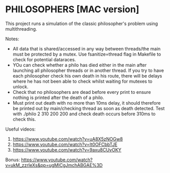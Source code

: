 # PHILOSOPHERS [MAC version]
This project runs a simulation of the classic philosopher's problem using multithreading.

Notes:
- All data that is shared/accessed in any way between threads/the main must be protected by a mutex. 
Use fsanitize=thread flag in Makefile to check for potential dataraces.
- YOu can check whether a philo has died either in the main after launching all philosopher threads or in another thread. 
If you try to have each philosopher check his own death in his route, there will be delays where he has not been able to check whilst waiting for mutexes to unlock.
- Check that no philosophers are dead before every print to ensure nothing is printed after the death of a philo.
- Must print out death with no more than 10ms delay, it should therefore be printed out by main/checking thread as soon as death detected. Test with ./philo 2 310 200 200 and check death occurs before 310ms to check this.

Useful videos:
1) https://www.youtube.com/watch?v=uA8X5zNOGw8
2) https://www.youtube.com/watch?v=It0OFCbbTJE
3) https://www.youtube.com/watch?v=9axu8CUvOKY

Bonus:
https://www.youtube.com/watch?v=ukM_zzrIeXs&pp=ugMICgJmchABGAE%3D
